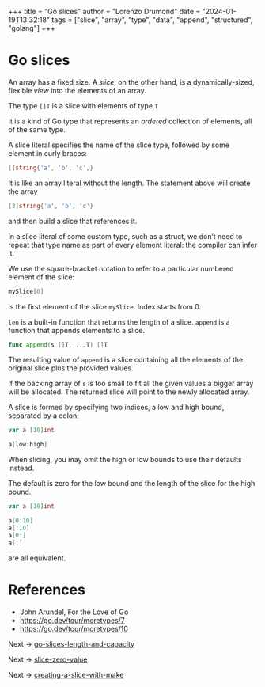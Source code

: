 +++
title = "Go slices"
author = "Lorenzo Drumond"
date = "2024-01-19T13:32:18"
tags = ["slice",  "array",  "type",  "data",  "append",  "structured",  "golang"]
+++


# Go slices
An array has a fixed size. A _slice_, on the other hand, is a dynamically-sized, flexible _view_ into the elements of an array.

The type `[]T` is a slice with elements of type `T`

It is a kind of Go type that represents an _ordered_ collection of elements, all of the same type.

A slice literal specifies the name of the slice type, followed by some element in curly braces:
```go
[]string{'a', 'b', 'c',}
```

It is like an array literal without the length. The statement above will create the array
```go
[3]string{'a', 'b', 'c'}
```

and then build a slice that references it.

In a slice literal of some custom type, such as a struct, we don’t need to repeat that type name as part of every element literal: the compiler can infer it.

We use the square-bracket notation to refer to a particular numbered element of the slice:
```go
mySlice[0]
```

is the first element of the slice `mySlice`. Index starts from 0.

`len` is a built-in function that returns the length of a slice. `append` is a function that appends elements to a slice.

```go
func append(s []T, ...T) []T
```

The resulting value of `append` is a slice containing all the elements of the original slice plus the provided values.

If the backing array of `s` is too small to fit all the given values a bigger array will be allocated. The returned slice will point to the newly allocated array.

A slice is formed by specifying two indices, a low and high bound, separated by a colon:
```go
var a [10]int

a[low:high]
```


When slicing, you may omit the high or low bounds to use their defaults instead.

The default is zero for the low bound and the length of the slice for the high bound.

```go
var a [10]int

a[0:10]
a[:10]
a[0:]
a[:]
```

are all equivalent.

# References
- John Arundel, For the Love of Go
- https://go.dev/tour/moretypes/7
- https://go.dev/tour/moretypes/10

Next -> [go-slices-length-and-capacity](/wiki/go-slices-length-and-capacity/)

Next -> [slice-zero-value](/wiki/slice-zero-value/)

Next -> [creating-a-slice-with-make](/wiki/creating-a-slice-with-make/)
